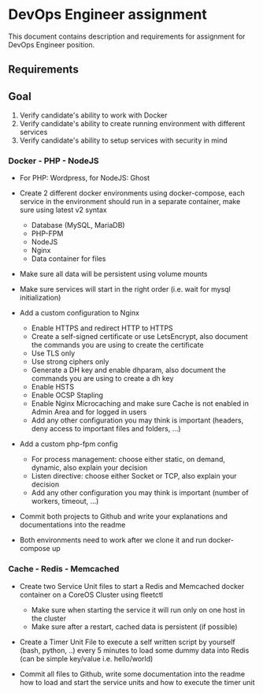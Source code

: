 # DevOps Engineer assignment

This document contains description and requirements for assignment for DevOps Engineer position.

## Requirements

## Goal

1. Verify candidate's ability to work with Docker
2. Verify candidate's ability to create running environment with different services
3. Verify candidate's ability to setup services with security in mind

### Docker - PHP - NodeJS

* For PHP: Wordpress, for NodeJS: Ghost
* Create 2 different docker environments using docker-compose, each service in the environment should run in a separate container, make sure using latest v2 syntax

    * Database (MySQL, MariaDB)
    * PHP-FPM
    * NodeJS
    * Nginx
    * Data container for files

* Make sure all data will be persistent using volume mounts
* Make sure services will start in the right order (i.e. wait for mysql initialization)
* Add a custom configuration to Nginx

    * Enable HTTPS and redirect HTTP to HTTPS
    * Create a self-signed certificate or use LetsEncrypt, also document the commands you are using to create the certificate
    * Use TLS only
    * Use strong ciphers only
    * Generate a DH key and enable dhparam, also document the commands you are using to create a dh key
    * Enable	HSTS
    * Enable OCSP Stapling
    * Enable Nginx Microcaching and make sure Cache is not enabled in Admin Area and for logged in users
    * Add any other configuration you may think is important (headers, deny access to important files and folders, ...)

* Add a custom php-fpm config

    * For process management: choose either static, on demand, dynamic, also explain your decision
    * Listen directive: choose either Socket or TCP, also explain your decision
    * Add any other configuration you may think is important (number of workers, timeout, …)

* Commit both projects to Github and write your explanations and documentations into the readme
* Both environments need to work after we clone it and run docker-compose up

### Cache - Redis - Memcached

* Create two Service Unit files to start a Redis and Memcached docker container on a CoreOS Cluster using fleetctl

    * Make sure when starting the service it will run only on one host in the cluster
    * Make sure after a restart, cached data is persistent (if possible)

* Create a Timer Unit File to execute a self written script by yourself (bash, python, ..) every 5 minutes to load some dummy data into Redis (can be simple key/value i.e. hello/world)

* Commit all files to Github, write some documentation into the readme how to load and start the service units and how to execute the timer unit
